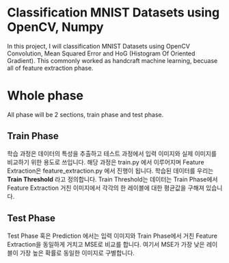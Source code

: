 # Classification MNIST Datasets using OpenCV, Numpy

In this project, I will classification MNIST Datasets using OpenCV Convolution, Mean Squared Error and HoG (Histogram Of Oriented Gradient). This commonly worked as handcraft machine learning, becuase all of feature extraction phase.

# Whole phase

All phase will be 2 sections, train phase and test phase.

## Train Phase

학습 과정은 데이터의 특성을 추출하고 테스트 과정에서 입력 이미지와 실제 이미지를 비교하기 위한 용도로 쓰입니다. 해당 과정은 train.py 에서 이루어지며 Feature Extraction은 feature_extraction.py 에서 진행이 됩니다. 학습된 데이터를 우리는 __Train Threshold__ 라고 정의합니다. Train Threshold는 데이터는 Train Phase에서 Feature Extraction 거친 이미지에서 각각의 한 레이블에 대한 평균값을 구해져 있습니다.

## Test Phase

Test Phase 혹은 Prediction 에서는 입력 이미지와 Train Phase에서 거친 Feature Extraction을 동일하게 거치고 MSE로 비교를 합니다. 여기서 MSE가 가장 낮은 레이블이 가장 높은 확률로 동일한 이미지로 구별합니다.